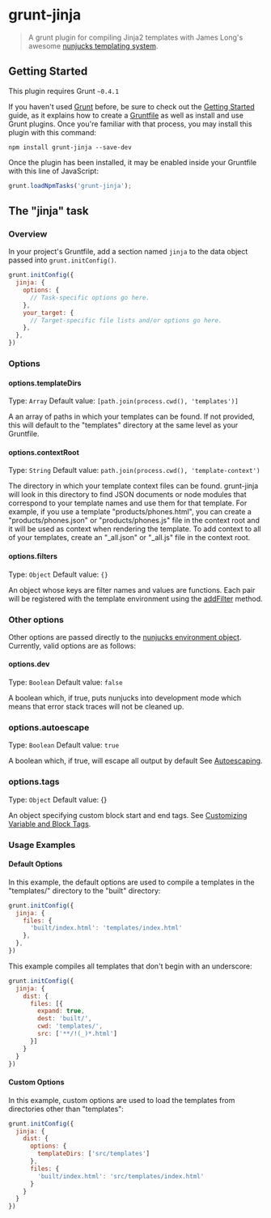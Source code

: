 # grunt-jinja

> A grunt plugin for compiling Jinja2 templates with James Long's awesome
> [nunjucks templating system][nunjucks].

## Getting Started
This plugin requires Grunt `~0.4.1`

If you haven't used [Grunt](http://gruntjs.com/) before, be sure to check out the [Getting Started](http://gruntjs.com/getting-started) guide, as it explains how to create a [Gruntfile](http://gruntjs.com/sample-gruntfile) as well as install and use Grunt plugins. Once you're familiar with that process, you may install this plugin with this command:

```shell
npm install grunt-jinja --save-dev
```

Once the plugin has been installed, it may be enabled inside your Gruntfile with this line of JavaScript:

```js
grunt.loadNpmTasks('grunt-jinja');
```

## The "jinja" task

### Overview
In your project's Gruntfile, add a section named `jinja` to the data object passed into `grunt.initConfig()`.

```js
grunt.initConfig({
  jinja: {
    options: {
      // Task-specific options go here.
    },
    your_target: {
      // Target-specific file lists and/or options go here.
    },
  },
})
```

### Options

#### options.templateDirs
Type: `Array`
Default value: `[path.join(process.cwd(), 'templates')]`

A an array of paths in which your templates can be found. If not provided, this
will default to the "templates" directory at the same level as your Gruntfile.

#### options.contextRoot
Type: `String`
Default value: `path.join(process.cwd(), 'template-context')`

The directory in which your template context files can be found. grunt-jinja
will look in this directory to find JSON documents or node modules that
correspond to your template names and use them for that template. For example,
if you use a template "products/phones.html", you can create a
"products/phones.json" or "products/phones.js" file in the context root and it
will be used as context when rendering the template. To add context to all of
your templates, create an "_all.json" or "_all.js" file in the context root.

#### options.filters
Type: `Object`
Default value: `{}`

An object whose keys are filter names and values are functions. Each pair will
be registered with the template environment using the [addFilter][] method.

### Other options

Other options are passed directly to the [nunjucks environment object][1].
Currently, valid options are as follows:

#### options.dev
Type: `Boolean`
Default value: `false`

A boolean which, if true, puts nunjucks into development mode which means that
error stack traces will not be cleaned up.

### options.autoescape
Type: `Boolean`
Default value: `true`

A boolean which, if true, will escape all output by default See
[Autoescaping][2].

### options.tags
Type: `Object`
Default value: {}

An object specifying custom block start and end tags. See [Customizing Variable
and Block Tags][3].


### Usage Examples

#### Default Options
In this example, the default options are used to compile a templates in the
"templates/" directory to the "built" directory:

```js
grunt.initConfig({
  jinja: {
    files: {
      'built/index.html': 'templates/index.html'
    },
  },
})
```

This example compiles all templates that don't begin with an underscore:

```js
grunt.initConfig({
  jinja: {
    dist: {
      files: [{
        expand: true,
        dest: 'built/',
        cwd: 'templates/',
        src: ['**/!(_)*.html']
      }]
    }
  }
})
```

#### Custom Options
In this example, custom options are used to load the templates from directories
other than "templates":

```js
grunt.initConfig({
  jinja: {
    dist: {
      options: {
        templateDirs: ['src/templates']
      },
      files: {
        'built/index.html': 'src/templates/index.html'
      }
    }
  }
})
```

[nunjucks]: https://github.com/jlongster/nunjucks
[1]: http://nunjucks.jlongster.com/api#Environment
[2]: http://nunjucks.jlongster.com/api#Autoescaping
[3]: http://nunjucks.jlongster.com/api#Customizing-Variable-and-Block-Tags
[addFilter]: http://nunjucks.jlongster.com/api#Custom-Filters
